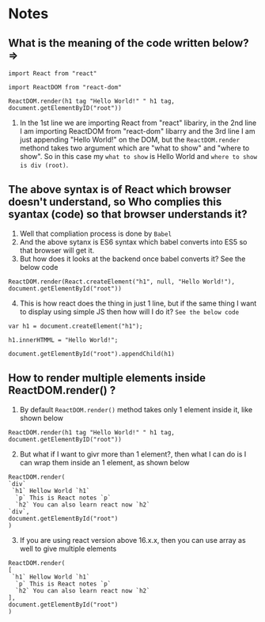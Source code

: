 # Notes

## What is the meaning of the code written below? =>
 
```
import React from "react"

import ReactDOM from "react-dom"

ReactDOM.render(h1 tag "Hello World!" " h1 tag, document.getElementByID("root")) 
```

1. In the 1st line we are importing React from "react" libariry, in the 2nd line I am importing ReactDOM from "react-dom" libarry and the 3rd line I am just appending "Hello World!" on the DOM, but the `ReactDOM.render` methond takes two argument which are "what to show" and "where to show". So in this case my `what to show` is Hello World and `where to show is div (root)`.

## The above syntax is of React which browser doesn't understand, so Who complies this syantax (code) so that browser understands it?

1. Well that compliation process is done by `Babel`
2. And the above sytanx is ES6 syntax which babel converts into ES5 so that browser will get it.
3. But how does it looks at the backend once babel converts it? See the below code
```
ReactDOM.render(React.createElement("h1", null, "Hello World!"), document.getElementById("root"))
```
4. This is how react does the thing in just 1 line, but if the same thing I want to display using simple JS then how will I do it? `See the below code`

```
var h1 = document.createElement("h1");

h1.innerHTMML = "Hello World!";

document.getElementById("root").appendChild(h1)
 ```
## How to render multiple elements inside ReactDOM.render() ?
1. By default `ReactDOM.render()` method takes only 1 element inside it, like shown below
```
ReactDOM.render(h1 tag "Hello World!" " h1 tag, document.getElementByID("root")) 
```
2. But what if I want to givr more than 1 element?, then what I can do is I can wrap them inside an 1 element, as shown below
```
ReactDOM.render(
`div` 
 `h1` Hellow World `h1`
  `p` This is React notes `p`
  `h2` You can also learn react now `h2`
`div`,
document.getElementById("root")
) 
```
3. If you are using react version above 16.x.x, then you can use array as well to give multiple elements
```
ReactDOM.render(
[ 
 `h1` Hellow World `h1`
  `p` This is React notes `p`
  `h2` You can also learn react now `h2`
],
document.getElementById("root")
) 

